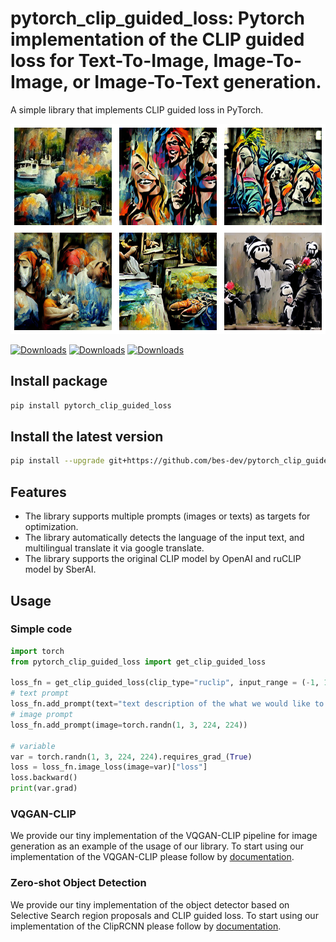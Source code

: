 # pytorch_clip_guided_loss: Pytorch implementation of the CLIP guided loss for Text-To-Image, Image-To-Image, or Image-To-Text generation.

A simple library that implements CLIP guided loss in PyTorch.

<p align="center">
  <img src="resources/preview.png"/>
</p>

[![Downloads](https://pepy.tech/badge/pytorch_clip_guided_loss)](https://pepy.tech/project/pytorch_clip_guided_loss)
[![Downloads](https://pepy.tech/badge/pytorch_clip_guided_loss/month)](https://pepy.tech/project/pytorch_clip_guided_loss)
[![Downloads](https://pepy.tech/badge/pytorch_clip_guided_loss/week)](https://pepy.tech/project/pytorch_clip_guided_loss)


## Install package

```bash
pip install pytorch_clip_guided_loss
```

## Install the latest version

```bash
pip install --upgrade git+https://github.com/bes-dev/pytorch_clip_guided_loss.git
```

## Features
- The library supports multiple prompts (images or texts) as targets for optimization.
- The library automatically detects the language of the input text, and multilingual translate it via google translate.
- The library supports the original CLIP model by OpenAI and ruCLIP model by SberAI.

## Usage

### Simple code

```python
import torch
from pytorch_clip_guided_loss import get_clip_guided_loss

loss_fn = get_clip_guided_loss(clip_type="ruclip", input_range = (-1, 1)).eval().requires_grad_(False)
# text prompt
loss_fn.add_prompt(text="text description of the what we would like to generate")
# image prompt
loss_fn.add_prompt(image=torch.randn(1, 3, 224, 224))

# variable
var = torch.randn(1, 3, 224, 224).requires_grad_(True)
loss = loss_fn.image_loss(image=var)["loss"]
loss.backward()
print(var.grad)
```

### VQGAN-CLIP

We provide our tiny implementation of the VQGAN-CLIP pipeline for image generation as an example of the usage of our library.
To start using our implementation of the VQGAN-CLIP please follow by [documentation](examples/vqgan_clip).

### Zero-shot Object Detection

We provide our tiny implementation of the object detector based on Selective Search region proposals and CLIP guided loss.
To start using our implementation of the ClipRCNN please follow by [documentation](examples/object_detection).